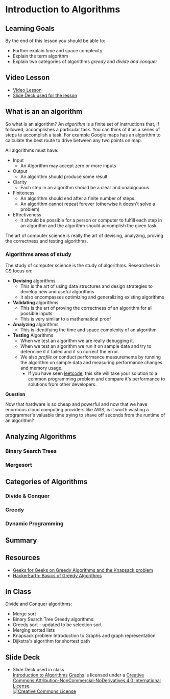# Introduction to Algorithms

## Learning Goals

By the end of this lesson you should be able to:

- Further explain time and space complexity
- Explain the term algorithm
- Explain two categories of algorithms _greedy_ and _divide and conquer_

## Video Lesson

- [Video Lesson]()
- [Slide Deck used for the lesson](https://drive.google.com/file/d/1G9bvJj4DJcLUVBiirtRG9lcb_VXVbhmd/view)

## What is an an algorithm

So what is an algorithm?  An _algorithm_ is a finite set of instructions that, if followed, accomplishes a particular task.  You can think of it as a series of steps to accomplish a task.  For example Google maps has an algorithm to calculate the best route to drive between any two points on map.  

All algorithms must have:

- Input
  - An Algorithm may accept zero or more inputs
- Output
  - An algorithm should produce some result
- Clarity
  - Each step in an algorithm should be a clear and unabigouous
- Finiteness
  - An algorithm should end after a finite number of steps. 
  - An algorithm cannot repeat forever (otherwise it doesn't solve a problem)
- Effectiveness
  - It should be possible for a person or computer to fulfill each step in an algorithm and the algorithm should accomplish the given task.

The art of computer science is really the art of devising, analyzing, proving the correctness and testing algorithms.

### Algorithms areas of study

The study of computer science is the study of algorithms.  Researchers in CS focus on:

- **Devising** algorithms
  - This is the art of using data structures and design strategies to develop new and useful algorithms
  - It also encompasses optimizing and generalizing existing algorithms
- **Validating** algorithms
  - This is the art of proving the correctness of an algorithm for all possible inputs
  - This is very similar to a mathematical proof
- **Analyzing** algorithms
  - This is identifying the time and space complexity of an algorithm
- **Testing** Algorithms
  - When we test an algorithm we are really debugging it.  
  - When we test an algorithm we run it on sample data and try to determine if it failed and if so correct the error.
  - We also _profile_ or conduct performance measurements by running the algorithm on sample data and measuring performance changes and memory usage.
    - If you have seen [leetcode](https://leetcode.com/), this site will take your solution to a common programming problem and compare it's performance to solutions from other developers.

**Question**

Now that hardware is so cheap and powerful and now that we have enormous cloud computing providers like AWS, is it worth wasting a programmer's valuable time trying to shave off seconds from the runtime of an algorithm?

## Analyzing Algorithms

### Binary Search Trees

### Mergesort

## Categories of Algorithms

### Divide & Conquer

### Greedy

### Dynamic Programming

## Summary

## Resources

- [Geeks for Geeks on Greedy Algorithms and the Knapsack problem](https://www.geeksforgeeks.org/greedy-algorithms/)
- [HackerEarth: Basics of Greedy Algorithms](https://www.hackerearth.com/practice/algorithms/greedy/basics-of-greedy-algorithms/tutorial/)

## In Class
Divide and Conquer algorithms:
+ Merge sort
+ Binary Search Tree
Greedy algorithms:
+ Greedy sort - updated to be selection sort
+ Merging sorted lists
+ Knapsack problem
Introduction to Graphs and graph representation
+ Dijkstra's algorithm for shortest path

## Slide Deck
+ Slide Deck used in class</br>
<span xmlns:dct="http://purl.org/dc/terms/" property="dct:title"><a href="https://drive.google.com/open?id=1G9bvJj4DJcLUVBiirtRG9lcb_VXVbhmd">Introduction to Algorithms</a> <a href="https://drive.google.com/open?id=1RXNXuQjH8I76OcJaua5TTUMlbJ9l5kcX">Graphs</a></span> is licensed under a <a rel="license" href="http://creativecommons.org/licenses/by-nc-nd/4.0/">Creative Commons Attribution-NonCommercial-NoDerivatives 4.0 International License</a>.</br>
<a rel="license" href="http://creativecommons.org/licenses/by-nc-nd/4.0/"><img alt="Creative Commons License" style="border-width:0" src="https://i.creativecommons.org/l/by-nc-nd/4.0/88x31.png" /></a>

